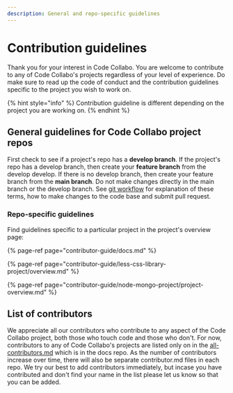 ```yaml
---
description: General and repo-specific guidelines
---
```


# Contribution guidelines

Thank you for your interest in Code Collabo. You are welcome to contribute to any of Code Collabo's projects regardless of your level of experience. Do make sure to read up the code of conduct and the contribution guidelines specific to the project you wish to work on.

{% hint style="info" %}
Contribution guideline is different depending on the project you are working on.
{% endhint %}

## General guidelines for Code Collabo project repos

First check to see if a project's repo has a **develop branch**. If the project's repo has a develop branch, then create your **feature branch** from the develop develop. If there is no develop branch, then create your feature branch from the **main branch**. Do not make changes directly in the main branch or the develop branch. See [git workflow](https://code-collabo.gitbook.io/docs/contributor-guide/git-workflow) for explanation of these terms, how to make changes to the code base and submit pull request.

### Repo-specific guidelines

Find guidelines specific to a particular project in the project's overview page:

{% page-ref page="contributor-guide/docs.md" %}

{% page-ref page="contributor-guide/less-css-library-project/overview.md" %}

{% page-ref page="contributor-guide/node-mongo-project/project-overview.md" %}

## List of contributors

We appreciate all our contributors who contribute to any aspect of the Code Collabo project, both those who touch code and those who don't. For now, contributors to any of Code Collabo's projects are listed only on in the [all-contributors.md](https://code-collabo.gitbook.io/docs/meet-our-awesome-contributors/all-contributors) which is in the docs repo. As the number of contributors increase over time, there will also be separate contributor.md files in each repo. We try our best to add contributors immediately, but incase you have contributed and don't find your name in the list please let us know so that you can be added.

